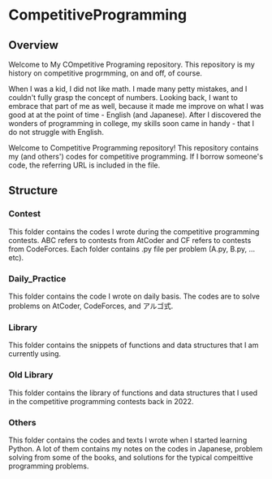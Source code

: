 # CompetitiveProgramming

## Overview 

Welcome to My COmpetitive Programing repository. This repository is my history on competitive progrmming, on and off, of course. 

When I was a kid, I did not like math. I made many petty mistakes, and I couldn't fully grasp the concept of numbers. Looking back, I want to embrace that part of me as well, because it made me improve on what I was good at at the point of time - English (and Japanese). After I discovered the wonders of programming in college, my skills soon came in handy - that I do not struggle with English. 






Welcome to Competitive Programming repository! This repository contains my (and others') codes for competitive programming. If I borrow someone's code, the referring URL is included in the file. 

## Structure 

### Contest 

This folder contains the codes I wrote during the competitive programming contests. ABC refers to contests from AtCoder and CF refers to contests from CodeForces. Each folder contains .py file per problem (A.py, B.py, ... etc). 

### Daily_Practice 

This folder contains the code I wrote on daily basis. The codes are to solve problems on AtCoder, CodeForces, and アルゴ式. 

### Library

This folder contains the snippets of functions and data structures that I am currently using. 

### Old Library

This folder contains the library of functions and data structures that I used in the competitive programming contests back in 2022. 

### Others 

This folder contains the codes and texts I wrote when I started learning Python. A lot of them contains my notes on the codes in Japanese, problem solving from some of the books, and solutions for the typical compeittive programming problems. 


